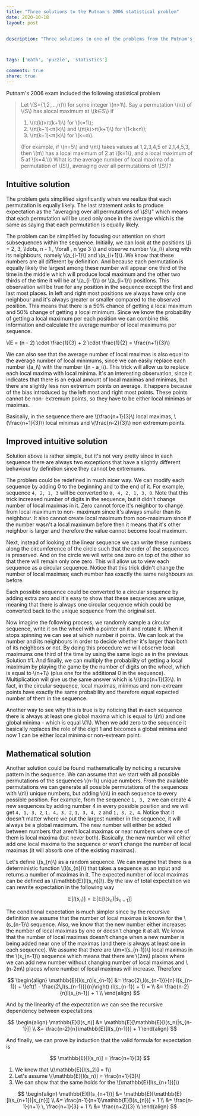 ```yaml
---
title: "Three solutions to the Putnam's 2006 statistical problem"
date: 2020-10-18
layout: post


description: "Three solutions to one of the problems from the Putnam's exam."



tags: ['math', 'puzzle', 'statistics']

comments: true
share: true
---
```




Putnam's 2006 exam included the following statistical problem

> Let \\(S={1,2,...,n}\\) for some integer \\(n>1\\). Say a permutation \\(π\\)
of \\(S\\) has alocal maximum at \\(k∈S\\) if
>
> 1. \\(π(k)>π(k+1)\\) for \\(k=1\\);
> 2. \\(π(k−1)<π(k)\\) and \\(π(k)>π(k+1)\\) for \\(1<k<n\\);
> 3. \\(π(k−1)<π(k)\\) for \\(k=n\\).
>
> (For example, if \\(n=5\\) and \\(π\\) takes values at 1,2,3,4,5 of 2,1,4,5,3,
then \\(π\\) has a local maximum of 2 at \\(k=1\\),  and a local maximum of 5 at
\\(k=4.\\)) What is the average number of local maxima of a permutation of
\\(S\\), averaging over all permutations of \\(S\\)?



## Intuitive solution



The problem gets simplified significantly when we realize that each permutation
is equally likely. The last statement asks to produce expectation as the
"averaging over all permutations of \\(𝑆\\)" which means that each permutation
will be used only once in the average which is the same as saying that each
permutation is equally likely.

The problem can be simplified by focusing our attention on short subsequences
within the sequence. Initially, we can look at the positions \\(i = 2, 3,
\ldots, n - 1 \, \forall \, n \ge 3 \\) and observe number \\(a_i\\) along with
its neighbours, namely \\(a_{i-1}\\) and \\(a_{i+1}\\). We know that these
numbers are all different by definition. And because each permutation is equally
likely the largest among these number will appear one third of the time in the
middle which will produce local maximum and the other two thirds of the time it
will be at \\(a_{i-1}\\) or \\(a_{i+1}\\) positions. This observation will be
true for any position in the sequence except the first and last most places. In
left and right most positions we always have only one neighbour and it's always
greater or smaller compared to the observed position. This means that there is a
50% chance of getting a local maximum and 50% change of getting a local minimum.
Since we know the probability of getting a local maximum per each position we
can combine this information and calculate the average number of local maximums
per sequence.

\\(E = (n - 2) \cdot \frac{1}{3} + 2 \cdot \frac{1}{2} = \frac{n+1}{3}\\)

We can also see that the average number of local maximas is also equal to the
average number of local minimums, since we can easily replace each number
\\(a_i\\) with the number \\(n - a_i\\). This trick will allow us to replace
each local maxima with local minima. It's an interesting observation, since it
indicates that there is an equal amount of local maximas and minimas, but there
are slightly less non extremum points on average. It happens because of the bias
introduced by the left most and right most points. These points cannot be non-
extremum points, so they have to be either local minimas or maximas.

Basically, in the sequence there are \\(\frac{n+1}{3}\\) local maximas,
\\(\frac{n+1}{3}\\) local minimas and \\(\frac{n-2}{3}\\) non extremum points.



## Improved intuitive solution



Solution above is rather simple, but it's not very pretty since in each sequence
there are always two exceptions that have a slightly different behaviour by
definition since they cannot be extremums.

The problem could be redefined in much nicer way. We can modify each sequence by
adding 0 to the beginning and to the end of it. For example, sequence `4, 2, 1,
3` will be converted to `0, 4, 2, 1, 3, 0`. Note that this trick increased
number of digits in the sequence, but it didn't change number of local maximas
in it. Zero cannot force it's neighbor to change from local maximum to non-
maximum since it's always smaller than its neighbour. It also cannot create
local maximum from non-maximum since if the number wasn't a local maximum before
then it means that it's other neighbor is larger and therefore the value cannot
become local maximum.

Next, instead of looking at the linear sequence we can write these numbers along
the circumference of the circle such that the order of the sequences is
preserved. And on the circle we will write one zero on top of the other so that
there will remain only one zero. This will allow us to view each sequence as a
circular sequence. Notice that this trick didn't change the number of local
maximas; each number has exactly the same neighbours as before.

Each possible sequence could be converted to a circular sequence by adding extra
zero and it's easy to show that these sequences are unique, meaning that there
is always one circular sequence which could be converted back to the unique
sequence from the original set.

Now imagine the following process, we randomly sample a circular sequence, write
it on the wheel with a pointer on it and rotate it. When it stops spinning we
can see at which number it points. We can look at the number and its neighbours
in order to decide whether it's larger than both of its neighbors or not. By
doing this procedure we will observe local maximums one third of the time by
using the same logic as in the previous Solution #1. And finally, we can
multiply the probability of getting a local maximum by playing the game by the
number of digits on the wheel, which is equal to \\(n+1\\) (plus one for the
additional 0 in the sequence). Multiplication will give us the same answer which
is \\(\frac{n+1}{3}\\). In fact, in the circular sequence, local maximas,
minimas and non-extream points have exactly the same probability and therefore
equal expected number of them in the sequence.

Another way to see why this is true is by noticing that in each sequence there
is always at least one global maxima which is equal to \\(n\\) and one global
minima - which is equal \\(1\\). When we add zero to the sequence it basically
replaces the role of the digit 1 and becomes a global minima and now 1 can be
either local minima or non-extream point.



## Mathematical solution



Another solution could be found mathematically by noticing a recursive pattern
in the sequence. We can assume that we start with all possible permutations of
the sequences \\(n-1\\) unique numbers. From the available permutations we can
generate all possible permutations of the sequences with \\(n\\) unique numbers,
but adding \\(n\\) in each sequence to every possible position. For example,
from the sequence `1, 3, 2` we can create 4 new sequences by adding number 4 in
every possible position and we will get `4, 1, 3, 2`, `1, 4, 3, 2`, `1, 3, 4, 2`
and `1, 3, 2, 4`. Notice that it doesn't matter where we put the largest number
in the sequence, it will always be a global maximum. The new number will either
be added between numbers that aren't local maximas or near numbers where one of
them is local maxima (but never both). Basically, the new number will either add
one local maxima to the sequence or won't change the number of local maximas (it
will absorb one of the existing maximas).

Let's define \\(s_{n}\\) as a random sequence. We can imagine that there is a
deterministic function \\(l(s_{n})\\) that takes a sequence as an input and
returns a number of maximas in it. The expected number of local maximas can be
defined as \\(\mathbb{E}[l(s_n)]\\). By the law of total expectation we can
rewrite expectation in the following way

$$
\mathbb{E}[l(s_n)] = \mathbb{E}[\mathbb{E}[l(s_n)|s_{n-1}]]
$$

The conditional expectation is much simpler since by the recursive definition we
assume that the number of local maximas is known for the \\(s_{n-1}\\) sequence.
Also, we know that the new number either increases the number of local maximas
by one or doesn't change it at all. We know that the number of local maximas
doesn't change when a new number is being added near one of the maximas (and
there is always at least one in each sequence). We assume that there are
\\(m=l(s_{n-1})\\) local maximas in the \\(s_{n-1}\\) sequence which means that
there are \\(2m\\) places where we can add new number without changing number of
local maximas and \\(n-2m\\) places where number of local maximas will increase.
Therefore

$$
\begin{align}
\mathbb{E}[l(s_n)|s_{n-1}] &= \frac{2\,l(s_{n-1})}{n} l(s_{n-1}) + \left(1 -
\frac{2\,l(s_{n-1})}{n}\right) (l(s_{n-1}) + 1) = \\
&= \frac{n-2}{n}l(s_{n-1}) + 1 \\
\end{align}
$$

And by the linearity of the expectation we can see the recursive dependency
between expectations

$$
\begin{align}
\mathbb{E}[l(s_n)] &= \mathbb{E}[\mathbb{E}[l(s_n)|s_{n-1}]] \\
                   &= \frac{n-2}{n}\mathbb{E}[l(s_{n-1})] + 1
\end{align}
$$

And finally, we can prove by induction that the valid formula for expectation is

$$
\mathbb{E}[l(s_n)] = \frac{n+1}{3}
$$

1. We know that \\(\mathbb{E}[l(s_2)] = 1\\)
2. Let's assume \\(\mathbb{E}[l(s_n)] = \frac{n+1}{3}\\)
3. We can show that the same holds for the \\(\mathbb{E}[l(s_{n+1})]\\)

$$
\begin{align}
\mathbb{E}[l(s_{n+1})] &= \mathbb{E}[\mathbb{E}[l(s_{n+1})|s_{n}]] \\
                       &= \frac{n-1}{n+1}\mathbb{E}[l(s_{n})] + 1 \\
                       &= \frac{n-1}{n+1} \, \frac{n+1}{3} + 1 \\
                       &= \frac{n+2}{3} \\
\end{align}
$$





